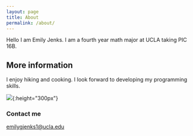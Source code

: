 ```yaml
---
layout: page
title: About
permalink: /about/
---
```

Hello I am Emily Jenks. I am a fourth year math major at UCLA taking PIC 16B.

## More information

I enjoy hiking and cooking. I look forward to developing my programming skills. 

![](/images/Python){:height="300px"}

### Contact me

[emilygjenks1@ucla.edu](mailto:emilygjenks1@ucla.edu)